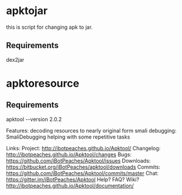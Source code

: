 # apktojar

this is script for changing apk to jar.

## Requirements

dex2jar

# apktoresource

## Requirements

apktool --version
2.0.2

Features:
decoding resources to nearly original form
smali debugging: SmaliDebugging
helping with some repetitive tasks

Links:
Project: http://ibotpeaches.github.io/Apktool/
Changelog: http://ibotpeaches.github.io/Apktool/changes
Bugs: https://github.com/iBotPeaches/Apktool/issues
Downloads: https://bitbucket.org/iBotPeaches/apktool/downloads
Commits: https://github.com/iBotPeaches/Apktool/commits/master
Chat: https://gitter.im/iBotPeaches/Apktool
Help? FAQ? Wiki? http://ibotpeaches.github.io/Apktool/documentation/
